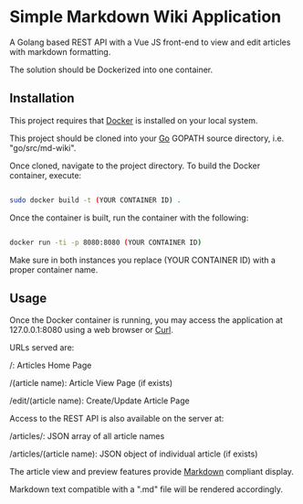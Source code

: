 # Simple Markdown Wiki Application

A Golang based REST API with a Vue JS front-end to view and edit articles with markdown formatting. 

The solution should be Dockerized into one container.

## Installation

This project requires that [Docker](https://www.docker.com/) is installed on your local system.

This project should be cloned into your [Go](https://golang.org/) GOPATH source directory, i.e. "go/src/md-wiki".

Once cloned, navigate to the project directory. To build the Docker container, execute:

``` bash

sudo docker build -t (YOUR CONTAINER ID) .

```

Once the container is built, run the container with the following:

``` bash

docker run -ti -p 8080:8080 (YOUR CONTAINER ID)

```

Make sure in both instances you replace (YOUR CONTAINER ID) with a proper container name.

## Usage

Once the Docker container is running, you may access the application at 127.0.0.1:8080 using a web browser or [Curl](https://github.com/curl/curl).

URLs served are:

/: Articles Home Page

/(article name): Article View Page (if exists)

/edit/(article name): Create/Update Article Page

Access to the REST API is also available on the server at:  

/articles/: JSON array of all article names

/articles/(article name): JSON object of individual article (if exists)

The article view and preview features provide [Markdown](https://www.markdownguide.org/basic-syntax/) compliant display.
 
Markdown text compatible with a ".md" file will be rendered accordingly.